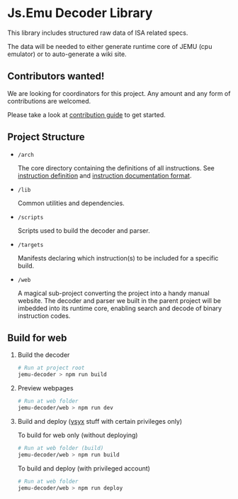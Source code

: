 # Js.Emu Decoder Library

This library includes structured raw data of ISA related specs.

The data will be needed to either generate runtime core of JEMU (cpu emulator)
or to auto-generate a wiki site.

## Contributors wanted!

We are looking for coordinators for this project.
Any amount and any form of contributions are welcomed.

Please take a look at [contribution guide](docs/contribute.md) to get started.

## Project Structure

+ `/arch`

	The core directory containing the definitions of all instructions. See [instruction definition](docs/define.md) and [instruction documentation format](docs/doc-instruction.md).

+ `/lib`

	Common utilities and dependencies.

+ `/scripts`

	Scripts used to build the decoder and parser.

+ `/targets`

	Manifests declaring which instruction(s) to be included for
	a specific build.

+ `/web`

	A magical sub-project converting the project into a handy manual website.
	The decoder and parser we built in the parent project will be imbedded into
	its runtime core, enabling search and decode of binary instruction codes.


## Build for web

1. Build the decoder

	```sh
	# Run at project root
	jemu-decoder > npm run build
	```

1. Preview webpages

	```sh
	# Run at web folder
	jemu-decoder/web > npm run dev
	```

1. Build and deploy ([ysyx](ysyx.oscc.cc) stuff with certain privileges only)

	To build for web only (without deploying)
	
	```sh
	# Run at web folder (build)
	jemu-decoder/web > npm run build
	```
	
	To build and deploy (with privileged account)
	
	```sh
	# Run at web folder
	jemu-decoder/web > npm run deploy
	```
	
